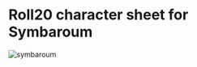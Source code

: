 # Roll20 character sheet for Symbaroum

![symbaroum](https://cloud.githubusercontent.com/assets/2719145/12372050/f0e8c432-bc0e-11e5-9c1f-e314d339911c.png)
